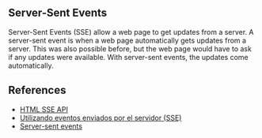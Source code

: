 ## Server-Sent Events
Server-Sent Events (SSE) allow a web page to get updates from a server. A server-sent event is when a web page automatically gets updates from a server. This was also possible before, but the web page would have to ask if any updates were available. With server-sent events, the updates come automatically.

## References
- [HTML SSE API](https://www.w3schools.com/html/html5_serversentevents.asp)
- [Utilizando eventos enviados por el servidor (SSE)](https://developer.mozilla.org/es/docs/Web/API/Server-sent_events/Using_server-sent_events)
- [Server-sent events](https://en.wikipedia.org/wiki/Server-sent_events)
